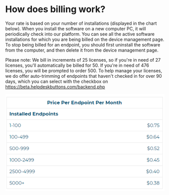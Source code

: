 # How does billing work?

Your rate is based on your number of installations (displayed in the chart below).    When you install the software on a new computer PC, it will periodically check into our platform. You can see all the active software installations for which you are being billed on the device management page. To stop being billed for an endpoint, you should first uninstall the software from the computer, and then delete it from the device management page.

Please note: We bill in increments of 25 licenses, so if you're in need of 27 licenses, you'll automatically be billed for 50. If you're in need of 476 licenses, you will be prompted to order 500. To help manage your licenses, we do offer auto-trimming of endpoints that haven't checked in for over 90 days, which you can select with the checkbox on https://beta.helpdeskbuttons.com/backend.php

![alt text](images/pricing.png "Pricing")